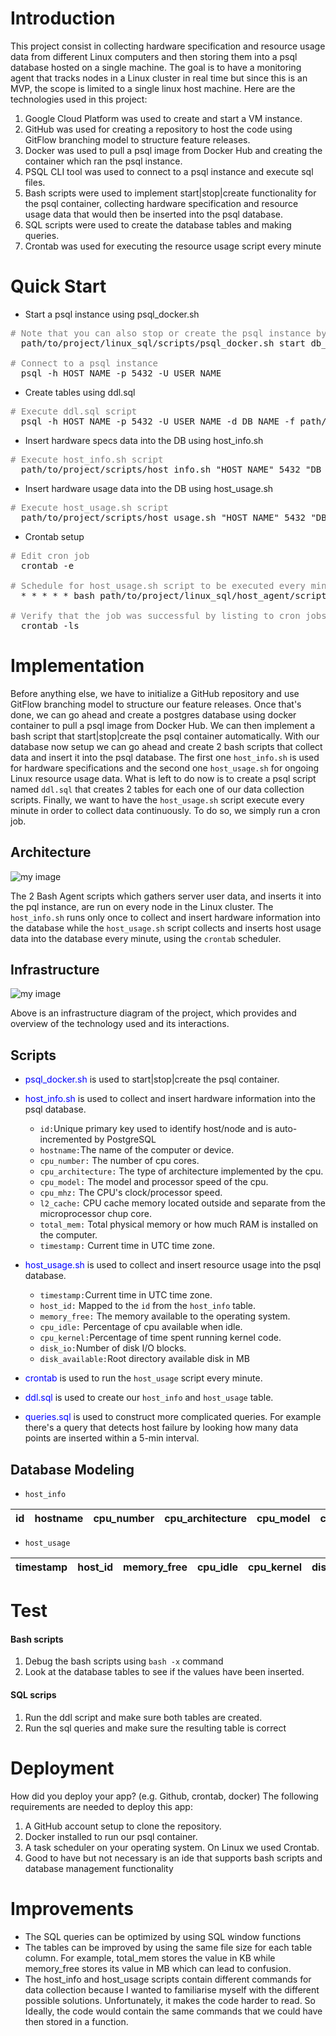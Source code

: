 # Introduction
This project consist in collecting hardware specification and resource usage data from different Linux computers and then storing them into a psql database hosted on a single machine. The goal is to have a monitoring agent that tracks nodes in a Linux cluster in real time but since this is an MVP,
the scope is limited to a single linux host machine. Here are the technologies used in this project:
1. Google Cloud Platform was used to create and start a VM instance.
2. GitHub was used for creating a repository to host the code using GitFlow branching model to structure feature releases.
3. Docker was used to pull a psql image from Docker Hub and creating the container which ran the psql instance.
4. PSQL CLI tool was used to connect to a psql instance and execute sql files.
5. Bash scripts were used to implement start|stop|create functionality for the psql container, collecting hardware specification and resource usage data that would then be inserted into the psql database.
6. SQL scripts were used to create the database tables and making queries.
7. Crontab was used for executing the resource usage script every minute 

# Quick Start
- Start a psql instance using psql_docker.sh
<pre>
<span style="color:gray"># Note that you can also stop or create the psql instance by changing the first CLI argument to either start or stop</span>
  path/to/project/linux_sql/scripts/psql_docker.sh start db_username db_password   

<span style="color:gray"># Connect to a psql instance</span>
  psql -h HOST_NAME -p 5432 -U USER_NAME
</pre>
- Create tables using ddl.sql
<pre>
<span style="color:gray"># Execute ddl.sql script</span>
  psql -h HOST_NAME -p 5432 -U USER_NAME -d DB_NAME -f path/to/project/sql/ddl.sql
</pre>
- Insert hardware specs data into the DB using host_info.sh
<pre>
<span style="color:gray"># Execute host_info.sh script</span>
  path/to/project/scripts/host_info.sh "HOST_NAME" 5432 "DB_NAME" "USER_NAME" "PASSWORD"
</pre>
- Insert hardware usage data into the DB using host_usage.sh
<pre>
<span style="color:gray"># Execute host_usage.sh script</span>
  path/to/project/scripts/host_usage.sh "HOST_NAME" 5432 "DB_NAME" "USER_NAME" "PASSWORD"
</pre>
- Crontab setup
<pre>
<span style="color:gray"># Edit cron job</span>
  crontab -e

<span style="color:gray"># Schedule for host_usage.sh script to be executed every minute and store the result into a host_usage log file</span>
  * * * * * bash path/to/project/linux_sql/host_agent/scripts/host_usage.sh "HOST_NAME" 5432 "DB_NAME" "USER_NAME" "PASSWORD" > /tmp/host_usage.log
  
<span style="color:gray"># Verify that the job was successful by listing to cron jobs</span>
  crontab -ls
</pre>

# Implementation
Before anything else, we have to initialize a GitHub repository and use GitFlow branching model to structure our feature releases. Once that's done, we can go ahead and create a postgres database using docker container to pull a psql image from
Docker Hub. We can then implement a bash script that start|stop|create the psql container automatically. With our database now setup we can go ahead and create 2 bash scripts that collect data and insert it into the psql database.
The first one `host_info.sh` is used for hardware specifications and the second one `host_usage.sh` for ongoing Linux resource usage data. What is left to do now is to create a psql script named `ddl.sql` that creates 2 tables for each one of our data collection scripts.
Finally, we want to have the `host_usage.sh` script execute every minute in order to collect data continuously. To do so, we simply run a cron job. 

## Architecture
![my image](./assets/Architecture.drawio.png)

The 2 Bash Agent scripts which gathers server user data, and inserts it into the pql instance, are run on every node in the Linux cluster. The `host_info.sh` runs only once to collect and insert hardware information into the database while the `host_usage.sh` script collects and inserts host usage data 
into the database every minute, using the `crontab` scheduler.
## Infrastructure
![my image](./assets/Infrastructure.drawio.png)

Above is an infrastructure diagram of the project, which provides and overview of the technology used and its interactions.

## Scripts
- <span style="color:blue">psql_docker.sh</span> is used to start|stop|create the psql container.
- <span style="color:blue">host_info.sh</span> is used to collect and insert hardware information into the psql database.
    - `id:`Unique primary key used to identify host/node and is auto-incremented by PostgreSQL 
    - `hostname:`The name of the computer or device.
    - `cpu_number:` The number of cpu cores.
    - `cpu_architecture:` The type of architecture implemented by the cpu.
    - `cpu_model:` The model and processor speed of the cpu.
    - `cpu_mhz:` The CPU's clock/processor speed.
    - `l2_cache:` CPU cache memory located outside and separate from the microprocessor chup core.
    - `total_mem:` Total physical memory or how much RAM is installed on the computer.
    - `timestamp:` Current time in UTC time zone.
- <span style="color:blue">host_usage.sh </span> is used to collect and insert resource usage into the psql database.
    - `timestamp:`Current time in UTC time zone.
    - `host_id:` Mapped to the `id` from the `host_info` table.
    - `memory_free:` The memory available to the operating system.
    - `cpu_idle:` Percentage of cpu available when idle.
    - `cpu_kernel:`Percentage of time spent running kernel code. 
    - `disk_io:`Number of disk I/O blocks.
    - `disk_available:`Root directory available disk in MB
- <span style="color:blue">crontab </span> is used to run the `host_usage` script every minute.

- <span style="color:blue">ddl.sql </span> is used to create our `host_info` and `host_usage` table.

- <span style="color:blue">queries.sql </span> is used to construct more complicated queries. For example there's a query that detects host failure by looking how many data points are inserted within a 5-min interval.


## Database Modeling
- `host_info`

| id  |hostname|cpu_number|cpu_architecture|cpu_model|cpu_mhz|l2_cache|total_mem|timestamp|
|:---:|:------:|:--------:|:--------------:|:-------:|:-----:|:------:|:-------:|:-------:|

- `host_usage`

|timestamp|host_id|memory_free|cpu_idle|cpu_kernel|disk_io|disk_available|
|:-------:|:-----:|:---------:|:------:|:--------:|:-----:|:------------:|

# Test
#### Bash scripts
1. Debug the bash scripts using `bash -x` command
2. Look at the database tables to see if the values have been inserted.
#### SQL scrips
1. Run the ddl script and make sure both tables are created.
2. Run the sql queries and make sure the resulting table is correct

# Deployment
How did you deploy your app? (e.g. Github, crontab, docker)
The following requirements are needed to deploy this app:
1. A GitHub account setup to clone the repository.
2. Docker installed to run our psql container.
3. A task scheduler on your operating system. On Linux we used Crontab.
4. Good to have but not necessary is an ide that supports bash scripts and database management functionality

# Improvements
- The SQL queries can be optimized by using SQL window functions
- The tables can be improved by using the same file size for each table column. For example, total_mem stores the value in KB while memory_free stores its value in MB which can lead to confusion.
- The host_info and host_usage scripts contain different commands for data collection because I wanted to familiarise myself with the different possible solutions. Unfortunately, it makes the code harder to read. So Ideally, the code would contain the same commands that we
could have then stored in a function.
